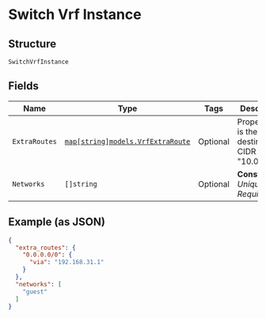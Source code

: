 
# Switch Vrf Instance

## Structure

`SwitchVrfInstance`

## Fields

| Name | Type | Tags | Description |
|  --- | --- | --- | --- |
| `ExtraRoutes` | [`map[string]models.VrfExtraRoute`](../../doc/models/vrf-extra-route.md) | Optional | Property key is the destination CIDR (e.g. "10.0.0.0/8") |
| `Networks` | `[]string` | Optional | **Constraints**: *Unique Items Required* |

## Example (as JSON)

```json
{
  "extra_routes": {
    "0.0.0.0/0": {
      "via": "192.168.31.1"
    }
  },
  "networks": [
    "guest"
  ]
}
```

